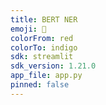 ```yaml
---
title: BERT NER
emoji: 🐨
colorFrom: red
colorTo: indigo
sdk: streamlit
sdk_version: 1.21.0
app_file: app.py
pinned: false
---
```

